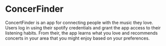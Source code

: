 ﻿# ConcerFinder
ConcertFinder is an app for connecting people with the music they love. Users log in using their spotify credentials and grant the app access to their listening habits. From their, the app learns what you love and recommends concerts in your area that you might enjoy based on your preferences. 
